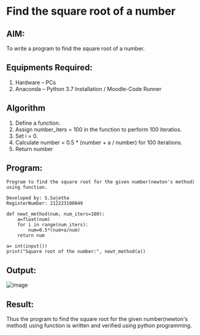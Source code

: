 # Find the square root of a number

## AIM:
To write a program to find the square root of a number.

## Equipments Required:
1. Hardware – PCs
2. Anaconda – Python 3.7 Installation / Moodle-Code Runner

## Algorithm
1. Define a function.
2. Assign number_iters = 100 in the function to perform 100 iteratios.
3. Set i = 0.
4. Calculate  number = 0.5 * (number + a / number) for 100 iterations.
5. Return number

## Program:
```
Program to find the square root for the given number(newton's method) using function.

Developed by: S.Sajetha
RegisterNumber: 212223100049 
```
```
def newt_method(num, num_iters=100):
    a=float(num)
    for i in range(num_iters):
        num=0.5*(num+a/num)
    return num

a= int(input())
print("Square root of the number:", newt_method(a))
```

## Output:

![image](https://github.com/Sajetha13/Square-root-of-a-number/assets/138849316/141ec341-565d-46b8-ab03-2d45108d5354)


## Result:
Thus the program to find the square root for the given number(newton's method) using function is written and verified using python programming.
